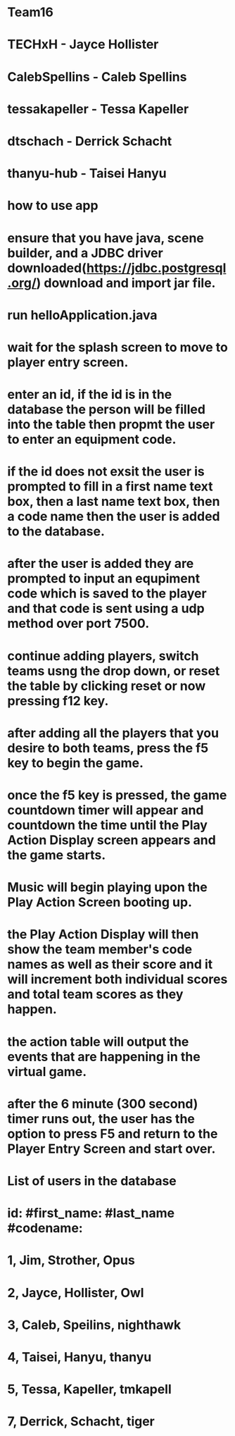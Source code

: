 # Team16
  # TECHxH - Jayce Hollister
  # CalebSpellins - Caleb Spellins
  # tessakapeller - Tessa Kapeller 
  # dtschach - Derrick Schacht
  # thanyu-hub - Taisei Hanyu

# how to use app
  # ensure that you have java, scene builder, and a JDBC driver downloaded(https://jdbc.postgresql.org/) download and import jar file.
  # run helloApplication.java
  # wait for the splash screen to move to player entry screen.
  # enter an id, if the id is in the database the person will be filled into the table then propmt the user to enter an equipment code.
  # if the id does not exsit the user is prompted to fill in a first name text box, then a last name text box, then a code name then the user is added to the database.
  # after the user is added they are prompted to input an equpiment code which is saved to the player and that code is sent using a udp method over port 7500.
  # continue adding players, switch teams usng the drop down, or reset the table by clicking reset or now pressing f12 key. 
  # after adding all the players that you desire to both teams, press the f5 key to begin the game.
  # once the f5 key is pressed, the game countdown timer will appear and countdown the time until the Play Action Display screen appears and the game starts.
  # Music will begin playing upon the Play Action Screen booting up. 
  # the Play Action Display will then show the team member's code names as well as their score and it will increment both individual scores and total team scores as they happen.
  # the action table will output the events that are happening in the virtual game.
  # after the 6 minute (300 second) timer runs out, the user has the option to press F5 and return to the Player Entry Screen and start over.

  # 

# List of users in the database 
  # id: #first_name: #last_name #codename: 
  # 1, Jim, Strother, Opus
  # 2, Jayce, Hollister, Owl
  # 3, Caleb, Speilins, nighthawk
  # 4, Taisei, Hanyu, thanyu
  # 5, Tessa, Kapeller, tmkapell
  # 7, Derrick, Schacht, tiger
